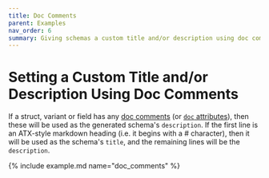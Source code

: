 ```yaml
---
title: Doc Comments
parent: Examples
nav_order: 6
summary: Giving schemas a custom title and/or description using doc comments.
---
```


# Setting a Custom Title and/or Description Using Doc Comments

If a struct, variant or field has any [doc comments](https://doc.rust-lang.org/stable/rust-by-example/meta/doc.html#doc-comments) (or [`doc` attributes](https://doc.rust-lang.org/rustdoc/the-doc-attribute.html)), then these will be used as the generated schema's `description`. If the first line is an ATX-style markdown heading (i.e. it begins with a # character), then it will be used as the schema's `title`, and the remaining lines will be the `description`.

{% include example.md name="doc_comments" %}
